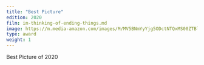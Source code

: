 ```yaml
---
title: "Best Picture"
edition: 2020
film: im-thinking-of-ending-things.md
image: https://m.media-amazon.com/images/M/MV5BNmYyYjg5ODctNTQxMS00ZTBlLTk0N2MtZWM2OGI2YTk5YTVmXkEyXkFqcGc@._V1_FMjpg_UX1024_.jpg
type: award
weight: 1
---
```


Best Picture of 2020

